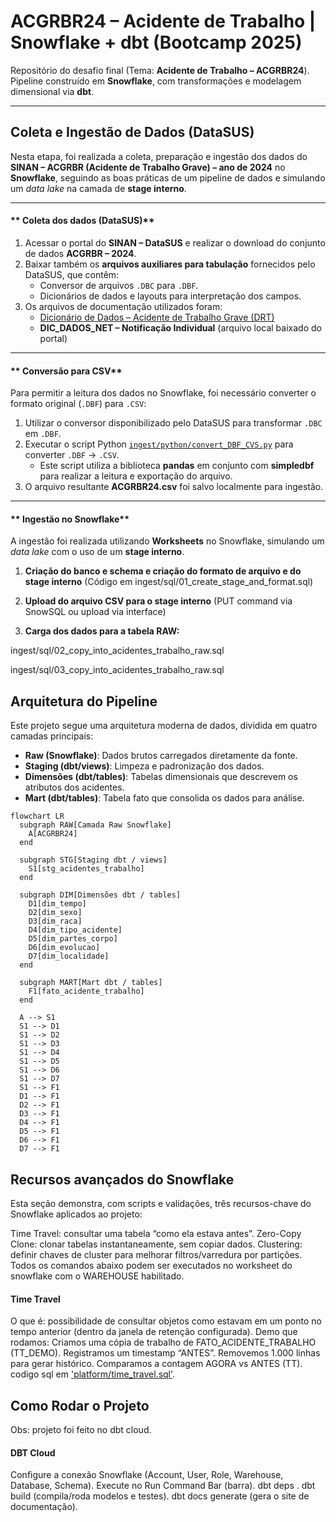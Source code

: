 # ACGRBR24 – Acidente de Trabalho | Snowflake + dbt (Bootcamp 2025)

Repositório do desafio final (Tema: **Acidente de Trabalho – ACGRBR24**).  
Pipeline construído em **Snowflake**, com transformações e modelagem dimensional via **dbt**.  

---

 ## Coleta e Ingestão de Dados (DataSUS)

Nesta etapa, foi realizada a coleta, preparação e ingestão dos dados do **SINAN – ACGRBR (Acidente de Trabalho Grave) – ano de 2024** no **Snowflake**, seguindo as boas práticas de um pipeline de dados e simulando um *data lake* na camada de **stage interno**.

---

#### ** Coleta dos dados (DataSUS)**
1. Acessar o portal do **SINAN – DataSUS** e realizar o download do conjunto de dados **ACGRBR – 2024**.  
2. Baixar também os **arquivos auxiliares para tabulação** fornecidos pelo DataSUS, que contêm:
   - Conversor de arquivos `.DBC` para `.DBF`.
   - Dicionários de dados e layouts para interpretação dos campos.
3. Os arquivos de documentação utilizados foram:
   - [Dicionário de Dados – Acidente de Trabalho Grave (DRT)](https://portalsinan.saude.gov.br/images/documentos/Agravos/DRT%20Acidente%20Trabalho%20Grave/DIC_DADOS_DRT_Acidente_Trabalho_grave_v5.pdf)
   - **DIC_DADOS_NET – Notificação Individual** (arquivo local baixado do portal)

---

#### ** Conversão para CSV**
Para permitir a leitura dos dados no Snowflake, foi necessário converter o formato original (`.DBF`) para `.CSV`:

1. Utilizar o conversor disponibilizado pelo DataSUS para transformar `.DBC` em `.DBF`.
2. Executar o script Python [`ingest/python/convert_DBF_CVS.py`](ingest/python/convert_DBF_CVS.py) para converter `.DBF` → `.CSV`.  
   - Este script utiliza a biblioteca **pandas** em conjunto com **simpledbf** para realizar a leitura e exportação do arquivo.
3. O arquivo resultante **ACGRBR24.csv** foi salvo localmente para ingestão.

---

#### ** Ingestão no Snowflake**
A ingestão foi realizada utilizando **Worksheets** no Snowflake, simulando um *data lake* com o uso de um **stage interno**.

1. **Criação do banco e schema e criação do formato de arquivo e do stage interno**
(Código em ingest/sql/01_create_stage_and_format.sql)

2. **Upload do arquivo CSV para o stage interno** (PUT command via SnowSQL ou upload via interface)

3. **Carga dos dados para a tabela RAW:**

ingest/sql/02_copy_into_acidentes_trabalho_raw.sql

ingest/sql/03_copy_into_acidentes_trabalho_raw.sql


##  Arquitetura do Pipeline

Este projeto segue uma arquitetura moderna de dados, dividida em quatro camadas principais:

- **Raw (Snowflake)**: Dados brutos carregados diretamente da fonte.
- **Staging (dbt/views)**: Limpeza e padronização dos dados.
- **Dimensões (dbt/tables)**: Tabelas dimensionais que descrevem os atributos dos acidentes.
- **Mart (dbt/tables)**: Tabela fato que consolida os dados para análise.

```mermaid
flowchart LR
  subgraph RAW[Camada Raw Snowflake]
    A[ACGRBR24]
  end

  subgraph STG[Staging dbt / views]
    S1[stg_acidentes_trabalho]
  end

  subgraph DIM[Dimensões dbt / tables]
    D1[dim_tempo]
    D2[dim_sexo]
    D3[dim_raca]
    D4[dim_tipo_acidente]
    D5[dim_partes_corpo]
    D6[dim_evolucao]
    D7[dim_localidade]
  end

  subgraph MART[Mart dbt / tables]
    F1[fato_acidente_trabalho]
  end

  A --> S1
  S1 --> D1
  S1 --> D2
  S1 --> D3
  S1 --> D4
  S1 --> D5
  S1 --> D6
  S1 --> D7
  S1 --> F1
  D1 --> F1
  D2 --> F1
  D3 --> F1
  D4 --> F1
  D5 --> F1
  D6 --> F1
  D7 --> F1
```

##  Recursos avançados do Snowflake

Esta seção demonstra, com scripts e validações, três recursos-chave do Snowflake aplicados ao projeto:

Time Travel: consultar uma tabela “como ela estava antes”.
Zero-Copy Clone: clonar tabelas instantaneamente, sem copiar dados.
Clustering: definir chaves de cluster para melhorar filtros/varredura por partições.
Todos os comandos abaixo podem ser executados no worksheet do snowflake com o WAREHOUSE habilitado.

#### Time Travel

O que é: possibilidade de consultar objetos como estavam em um ponto no tempo anterior (dentro da janela de retenção configurada).
Demo que rodamos:
Criamos uma cópia de trabalho de FATO_ACIDENTE_TRABALHO (TT_DEMO).
Registramos um timestamp “ANTES”.
Removemos 1.000 linhas para gerar histórico.
Comparamos a contagem AGORA vs ANTES (TT).
codigo sql em ['platform/time_travel.sql'](platform/time_travel.sql).


  ## Como Rodar o Projeto 
Obs: projeto foi feito no dbt cloud.
  #### DBT Cloud
Configure a conexão Snowflake (Account, User, Role, Warehouse, Database, Schema).
Execute no Run Command Bar (barra).
dbt deps .
dbt build (compila/roda modelos e testes).
dbt docs generate (gera o site de documentação).





